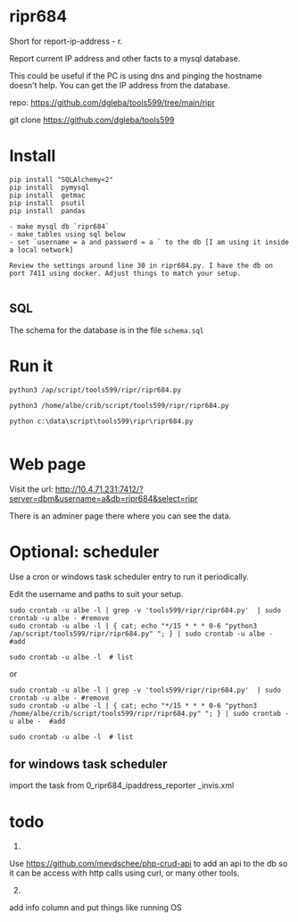 
# ripr684

Short for report-ip-address - r.


Report current IP address and other facts to a mysql database.

This could be useful if the PC is using dns and pinging the hostname doesn't help. You can get the IP address from the database.

repo: 
https://github.com/dgleba/tools599/tree/main/ripr

git clone https://github.com/dgleba/tools599


# Install

```
pip install "SQLAlchemy<2" 
pip install  pymysql 
pip install  getmac 
pip install  psutil  
pip install  pandas 

- make mysql db `ripr684` 
- make tables using sql below
- set `username = a and password = a ` to the db [I am using it inside a local network]

Review the settings around line 30 in ripr684.py. I have the db on port 7411 using docker. Adjust things to match your setup.


```

## SQL

The schema for the database is in the file `schema.sql`


# Run it

```
python3 /ap/script/tools599/ripr/ripr684.py

python3 /home/albe/crib/script/tools599/ripr/ripr684.py

python c:\data\script\tools599\ripr\ripr684.py


```


# Web page

Visit the url: http://10.4.71.231:7412/?server=dbm&username=a&db=ripr684&select=ripr

There is an adminer page there where you can see the data.
 

# Optional: scheduler

Use a cron or windows task scheduler entry to run it periodically.

Edit the username and paths to suit your setup.

```
sudo crontab -u albe -l | grep -v 'tools599/ripr/ripr684.py'  | sudo crontab -u albe - #remove
sudo crontab -u albe -l | { cat; echo "*/15 * * * 0-6 "python3 /ap/script/tools599/ripr/ripr684.py" "; } | sudo crontab -u albe -  #add

sudo crontab -u albe -l  # list

```

or

```
sudo crontab -u albe -l | grep -v 'tools599/ripr/ripr684.py'  | sudo crontab -u albe - #remove
sudo crontab -u albe -l | { cat; echo "*/15 * * * 0-6 "python3 /home/albe/crib/script/tools599/ripr/ripr684.py" "; } | sudo crontab -u albe -  #add

sudo crontab -u albe -l  # list

```

## for windows task scheduler

import the task from  0_ripr684_ipaddress_reporter _invis.xml


# todo

1.
Use https://github.com/mevdschee/php-crud-api to add an api to the db so it can be access with http calls using curl, or many other tools.

2.
add info column and put things like running OS




